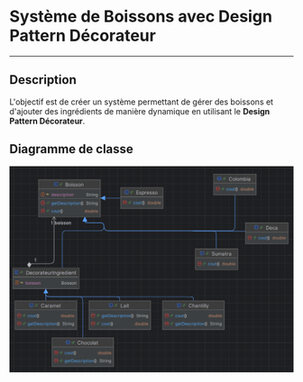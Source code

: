 # Système de Boissons avec Design Pattern Décorateur

--- 

## Description
L'objectif est de créer un système permettant de gérer des boissons et d'ajouter des ingrédients de manière dynamique 
en utilisant le **Design Pattern Décorateur**.

## Diagramme de classe
![Diagramme de classe](Capture/img.png)

